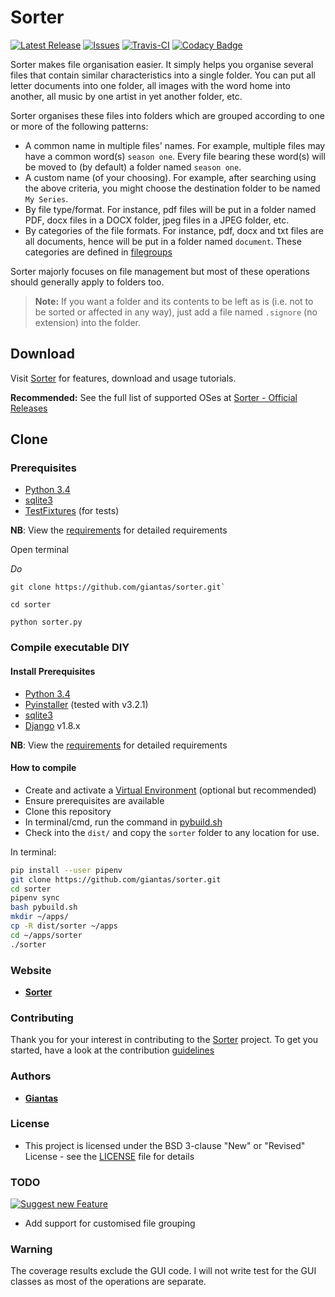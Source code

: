 # Sorter

[![Latest Release](https://img.shields.io/github/release/giantas/sorter.svg?maxAge=2591001)](https://github.com/giantas/sorter/releases/latest)
[![Issues](https://img.shields.io/github/issues-raw/giantas/sorter/website.svg)](https://github.com/giantas/sorter/issues)
[![Travis-CI](https://img.shields.io/travis/giantas/sorter.svg?maxAge=2592000)](https://travis-ci.org/giantas/sorter)
[![Codacy Badge](https://api.codacy.com/project/badge/Coverage/cc39b46d83564cd687bb1278f7a942b4)](https://www.codacy.com/app/giantas/sorter?utm_source=github.com&utm_medium=referral&utm_content=giantas/sorter&utm_campaign=Badge_Coverage)

Sorter makes file organisation easier. It simply helps you organise several files that contain similar characteristics into a single folder. You can put all letter documents into one folder, all images with the word home into another, all music by one artist in yet another folder, etc. 

Sorter organises these files into folders which are grouped according to one or more of the following patterns:

* A common name in multiple files' names. For example, multiple files may have a common word(s) `season one`. Every file bearing these word(s) will be moved to (by default) a folder named `season one`.
* A custom name (of your choosing). For example, after searching using the above criteria, you might choose the destination folder to be named `My Series`.
* By file type/format. For instance, pdf files will be put in a folder named PDF, docx files in a DOCX folder, jpeg files in a JPEG folder, etc.
* By categories of the file formats. For instance, pdf, docx and txt files are all documents, hence will be put in a folder named `document`. These categories are defined in [filegroups](filegroups.py)

Sorter majorly focuses on file management but most of these operations should generally apply to folders too.

> **Note:** If you want a folder and its contents to be left as is (i.e. not to be sorted or affected in any way), just add a file named `.signore` (no extension) into the folder.


## Download
Visit [Sorter](http://giantas.github.io/sorter) for features, download and usage tutorials.

**Recommended:** See the full list of supported OSes at [Sorter - Official Releases](https://github.com/giantas/sorter/releases/latest)


## Clone

### Prerequisites 
* [Python 3.4](https://www.python.org/)
* [sqlite3](http://www.sqlite.org/download.html)
* [TestFixtures](https://testfixtures.readthedocs.io/en/latest/index.html) (for tests)

**NB**: View the [requirements](Pipfile) for detailed requirements

Open terminal

*Do*

```
git clone https://github.com/giantas/sorter.git`

cd sorter

python sorter.py
```

### Compile executable DIY

#### Install Prerequisites
* [Python 3.4](https://www.python.org/)
* [Pyinstaller](http://www.pyinstaller.org/) (tested with v3.2.1)
* [sqlite3](http://www.sqlite.org/download.html)
* [Django](https://www.djangoproject.com/download/) v1.8.x

**NB**: View the [requirements](Pipfile) for detailed requirements


#### How to compile
* Create and activate a [Virtual Environment](http://python-guide-pt-br.readthedocs.io/en/latest/dev/virtualenvs/) (optional but recommended)
* Ensure prerequisites are available
* Clone this repository
* In terminal/cmd, run the command in [pybuild.sh](pybuild.sh)
* Check into the `dist/` and copy the `sorter` folder to any location for use.

In terminal:

```bash
pip install --user pipenv
git clone https://github.com/giantas/sorter.git
cd sorter
pipenv sync
bash pybuild.sh
mkdir ~/apps/
cp -R dist/sorter ~/apps
cd ~/apps/sorter
./sorter
```


### Website
* **[Sorter](https://giantas.github.io/sorter)**


### Contributing

Thank you for your interest in contributing to the [Sorter](https://github.com/giantas/sorter) project. To get you started, have a look at the contribution [guidelines](CONTRIBUTING.md)


### Authors

* **[Giantas](https://github.com/giantas)** 


### License

* This project is licensed under the BSD 3-clause "New" or "Revised" License - see the [LICENSE](LICENSE) file for details


### TODO

[![Suggest new Feature](https://img.shields.io/badge/suggest-new-brightgreen.svg)](https://github.com/giantas/sorter/issues/new)

- Add support for customised file grouping

### Warning

The coverage results exclude the GUI code. I will not write test for the GUI classes as most of the operations are separate.
